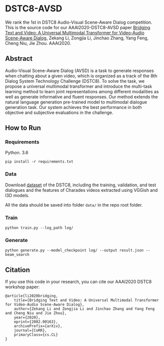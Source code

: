 # DSTC8-AVSD

We rank the 1st in DSTC8 Audio-Visual Scene-Aware Dialog competition. This is the source code for our AAAI2020-DSTC8-AVSD paper [Bridging Text and Video: A Universal Multimodal Transformer for Video-Audio Scene-Aware Dialog.](https://arxiv.org/abs/2002.00163) Zekang Li, Zongjia Li, Jinchao Zhang, Yang Feng, Cheng Niu, Jie Zhou. AAAI2020.

## Abstract

Audio-Visual Scene-Aware Dialog (AVSD) is a task to generate responses when chatting about a given video, which is organized as a track of the 8th Dialog System Technology Challenge (DSTC8). To solve the task, we propose a universal multimodal transformer and introduce the multi-task learning method to learn joint representations among different modalities as well as generate informative and fluent responses. Our method extends the natural language generation pre-trained model to multimodal dialogue generation
task. Our system achieves the best performance in both objective and subjective evaluations in the challenge.

## How to Run

### Requirements

Python. 3.6

```shell
pip install -r requirements.txt
```

### Data

Download [dataset](https://drive.google.com/drive/folders/1SlZTySJAk_2tiMG5F8ivxCfOl_OWwd_Q) of the DSTC8, including the training, validation, and test dialogues and the features of Charades videos extracted using VGGish and I3D models.

All the data should be saved into folder `data/` in the repo root folder.

### Train

```shell
python train.py --log_path log/
```

### Generate

```shell
python generate.py --model_checkpoint log/ --output result.json --beam_search
```

## Citation

If you use this code in your research, you can cite our AAAI2020 DSTC8 workshop paper:

```
@article{li2020bridging,
    title={Bridging Text and Video: A Universal Multimodal Transformer for Video-Audio Scene-Aware Dialog},
    author={Zekang Li and Zongjia Li and Jinchao Zhang and Yang Feng and Cheng Niu and Jie Zhou},
    year={2020},
    eprint={2002.00163},
    archivePrefix={arXiv},
    journal={CoRR},
    primaryClass={cs.CL}
}
```
